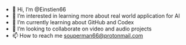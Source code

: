 - 👋 Hi, I’m @Einstien66
- 👀 I’m interested in learning more about real world application for AI
- 🌱 I’m currently learning about GitHub and Codex
- 💞️ I’m looking to collaborate on video and audio projects
- 📫 How to reach me souperman66@protonmail.com

<!---
Einstien66/Einstien66 is a ✨ special ✨ repository because its `README.md` (this file) appears on your GitHub profile.
You can click the Preview link to take a look at your changes.
--->
